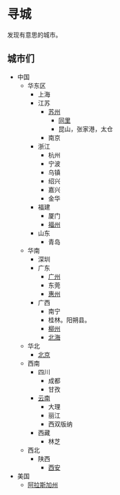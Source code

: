 # 寻城
发现有意思的城市。

## 城市们
* 中国
  * 华东区
    * 上海
    * 江苏
      * [苏州](suzhou)
        * [同里](suzhou/同里)
        * 昆山，张家港，太仓
      * 南京
    * 浙江
      * 杭州
      * 宁波
      * 乌镇
      * 绍兴
      * 嘉兴
      * 金华
    * 福建
      * 厦门
      * [福州](fujian/fuzhou.md)
    * 山东
      * 青岛
  * 华南
    * 深圳
    * 广东
      * [广州](guangdong/guangzhou)
      * 东莞
      * [惠州](guangdong/惠州.md)
    * 广西
      * 南宁
      * 桂林。阳朔县。
      * [柳州](guangxi/柳州.md)
      * [北海](guangxi/北海.md)
  * 华北
    * [北京](beijing)
  * 西南
    * 四川
      * 成都
      * 甘孜
    * [云南](yunnan)
      * 大理
      * 丽江
      * 西双版纳
    * 西藏
      * 林芝
  * 西北
    * 陕西
      * [西安](西安)
* 美国
  * [阿拉斯加州](阿拉斯加州.md)
